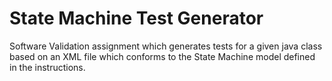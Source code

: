 # State Machine Test Generator
Software Validation assignment which generates tests for a given java class based on an XML file which conforms to the State Machine model defined in the instructions.
